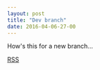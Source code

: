 ```yaml
---
layout: post
title: "Dev branch"
date: 2016-04-06-27-00
---
```


How's this for a new branch...

[RSS][1]

[1]: http://terrylansdown.github.io/blog/atom.xml